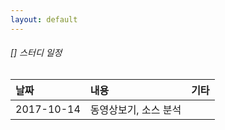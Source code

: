 ```yaml
---
layout: default
---
```


###### [] 스터디 일정 

| 날짜        | 내용          | 기타 |
|:-------------|:------------------|:------|
| 2017-10-14           | 동영상보기, 소스 분석|    |
